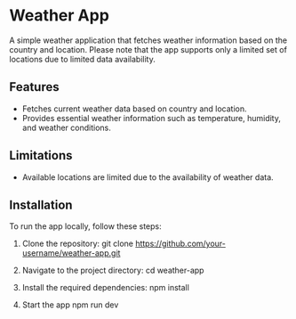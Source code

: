 # Weather App

A simple weather application that fetches weather information based on the country and location. Please note that the app supports only a limited set of locations due to limited data availability.

## Features
- Fetches current weather data based on country and location.
- Provides essential weather information such as temperature, humidity, and weather conditions.

## Limitations
- Available locations are limited due to the availability of weather data.

## Installation

To run the app locally, follow these steps:

1. Clone the repository:
    git clone https://github.com/your-username/weather-app.git

2. Navigate to the project directory:
    cd weather-app

3. Install the required dependencies:
    npm install

4. Start the app
    npm run dev
